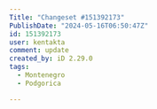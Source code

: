 ```yaml
---
Title: "Changeset #151392173"
PublishDate: "2024-05-16T06:50:47Z"
id: 151392173
user: kentakta
comment: update
created_by: iD 2.29.0
tags:
  - Montenegro
  - Podgorica

---
```

